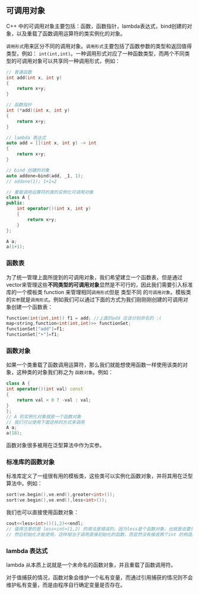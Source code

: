 ## 可调用对象
C++ 中的可调用对象主要包括：函数，函数指针，lambda表达式，bind创建的对象，以及重载了函数调用运算符的类实例化的对象。

`调用形式`用来区分不同的调用对象。`调用形式`主要包括了函数参数的类型和返回值得类型，例如：
`int(int,int)`。一种调用形式对应了一种函数类型，而两个不同类型的可调用对象可以共享同一种调用形式，例如：
``` cpp
// 普通函数
int add(int x, int y)
{
    return x+y;
}

// 函数指针
int (*add)(int x, int y)
{
    return x+y;
}

// lambda 表达式
auto add = [](int x, int y) -> int
{
    return x+y;
}

// bind 创建的对象
auto addone=bind(add, _1, 1);
// addone(1); 1+1=2

// 重载调用运算符的类的实例化可调用对象
class A {
public:
    int operator()(int x, int y)
    {
        return x+y;
    }
};

A a;
a(1+1);

```

### 函数表
为了统一管理上面所提到的可调用对象，我们希望建立一个函数表，但是通过vector来管理这些**不同类型的可调用对象**显然是不可行的，因此我们需要引入标准库的一个模板类 function 来管理相同`调用形式`但是 类型不同 的`可调用对象`。模板类的`实参`就是`调用形式`。例如我们可以通过下面的方式为我们刚刚刚创建的可调用对象创建一个函数表：
``` cpp 
function(int(int,int)) f1 = add; //上面的add 应该分别命名的 :(
map<string,function<int(int,int)>> functionSet;
functionSet["add"]=f1;
functionSet["+"]=f1;
```


### 函数对象
如果一个类重载了函数调用运算符，那么我们就能想使用函数一样使用该类的对象，这种类的对象我们称之为 `函数对象`。例如：

``` cpp
class A {
int operator()(int val) const
{
    return val < 0 ? -val : val;
}
};
// A 的实例化对象就是一个函数对象
// 我们可以使用下面这样的方式来调用
A a;
a(18);
```
函数对象很多被用在泛型算法中作为实参。

### 标准库的函数对象
标准库定义了一组很有用的模板类，这些类可以实例化函数对象，并将其用在泛型算法中。例如：
``` cpp
sort(ve.begin(),ve.end(),greater<int>());
sort(ve.begin(),ve.end(),less<int>());
```
我们也可以直接使用函数对象：
``` cpp
cout<<less<int>()(1,2)<<endl;
// 值得注意的是 less<int>(1,2) 的用法是错误的，因为less是个函数对象，也就是说要先构造对象，
// 然后初始化才能使用，这样相当于调用直接初始化的函数，而显然没有接收两个int 的构造函数，应此该直接初始化的方式是错误的
```

### lambda 表达式
lambda 从本质上说就是一个未命名的函数对象，并且重载了函数调用符。

对于值捕获的情况，函数对象会维护一个私有变量，而通过引用捕获的情况则不会维护私有变量，而是由程序自行确定变量是否存在。